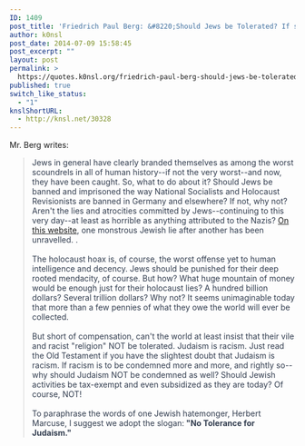 ```yaml
---
ID: 1409
post_title: 'Friedrich Paul Berg: &#8220;Should Jews be Tolerated? If so, why?&#8221;'
author: k0nsl
post_date: 2014-07-09 15:58:45
post_excerpt: ""
layout: post
permalink: >
  https://quotes.k0nsl.org/friedrich-paul-berg-should-jews-be-tolerated-if-so-why.html
published: true
switch_like_status:
  - "1"
knslShortURL:
  - http://knsl.net/30328
---
```

Mr. Berg writes:
<blockquote><span style="color: #323d4f;">Jews in general have clearly branded themselves as among the worst scoundrels in all of human history--if not the very worst--and now, they have been caught. So, what to do about it? Should Jews be banned and imprisoned the way National Socialists and Holocaust Revisionists are banned in Germany and elsewhere? If not, why not? Aren't the lies and atrocities committed by Jews--continuing to this very day--at least as horrible as anything attributed to the Nazis? <a href="http://www.nazigassings.com/" target="_blank">On this website</a>, one monstrous Jewish lie after another has been unravelled. .</span><br style="color: #323d4f;" /><br style="color: #323d4f;" /><span style="color: #323d4f;">The holocaust hoax is, of course, the worst offense yet to human intelligence and decency. Jews should be punished for their deep rooted mendacity, of course. But how? What huge mountain of money would be enough just for their holocaust lies? A hundred billion dollars? Several trillion dollars? Why not? It seems unimaginable today that more than a few pennies of what they owe the world will ever be collected.</span><br style="color: #323d4f;" /><br style="color: #323d4f;" /><span style="color: #323d4f;">But short of compensation, can't the world at least insist that their vile and racist "religion" NOT be tolerated. Judaism is racism. Just read the Old Testament if you have the slightest doubt that Judaism is racism. If racism is to be condemned more and more, and rightly so--why should Judaism NOT be condemned as well? Should Jewish activities be tax-exempt and even subsidized as they are today? Of course, NOT!</span><br style="color: #323d4f;" /><br style="color: #323d4f;" /><span style="color: #323d4f;">To paraphrase the words of one Jewish hatemonger, Herbert Marcuse, I suggest we adopt the slogan:</span><strong style="color: #323d4f;"> "No Tolerance for Judaism."</strong></blockquote>
